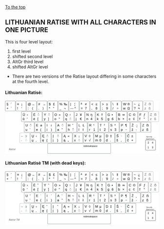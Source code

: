 [To the top](../README_eng.md)

LITHUANIAN RATISE WITH ALL CHARACTERS IN ONE PICTURE
-----------------------------------------

This is four level layout:

 1. first level
 2. shifted second level
 3. AltGr third level
 4. shifted AltGr level

+ There are two versions of the Ratise layout differing in some characters at the fourth level.

#### Lithuanian Ratisė:

![Ratise layout](images/lek_ratise_layout.png)


#### Lithuanian Ratisė TM (with dead keys):

![Ratise TM layout](images/lek_ratise_tm_layout.png)

